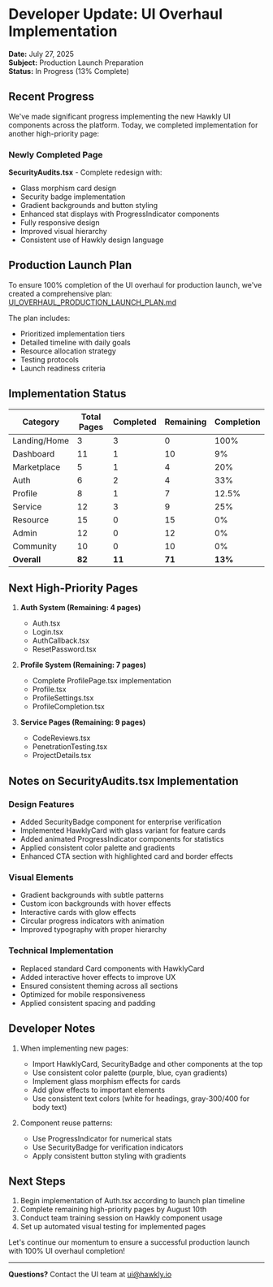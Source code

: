 # Developer Update: UI Overhaul Implementation

**Date:** July 27, 2025  
**Subject:** Production Launch Preparation  
**Status:** In Progress (13% Complete)

## Recent Progress

We've made significant progress implementing the new Hawkly UI components across the platform. Today, we completed implementation for another high-priority page:

### Newly Completed Page

**SecurityAudits.tsx** - Complete redesign with:

- Glass morphism card design
- Security badge implementation
- Gradient backgrounds and button styling
- Enhanced stat displays with ProgressIndicator components
- Fully responsive design
- Improved visual hierarchy
- Consistent use of Hawkly design language

## Production Launch Plan

To ensure 100% completion of the UI overhaul for production launch, we've created a comprehensive plan: [UI_OVERHAUL_PRODUCTION_LAUNCH_PLAN.md](/UI_OVERHAUL_PRODUCTION_LAUNCH_PLAN.md)

The plan includes:

- Prioritized implementation tiers
- Detailed timeline with daily goals
- Resource allocation strategy
- Testing protocols
- Launch readiness criteria

## Implementation Status

| Category | Total Pages | Completed | Remaining | Completion |
|---------|------------|----------|-----------|------------|
| Landing/Home | 3 | 3 | 0 | 100% |
| Dashboard | 11 | 1 | 10 | 9% |
| Marketplace | 5 | 1 | 4 | 20% |
| Auth | 6 | 2 | 4 | 33% |
| Profile | 8 | 1 | 7 | 12.5% |
| Service | 12 | 3 | 9 | 25% |
| Resource | 15 | 0 | 15 | 0% |
| Admin | 12 | 0 | 12 | 0% |
| Community | 10 | 0 | 10 | 0% |
| **Overall** | **82** | **11** | **71** | **13%** |

## Next High-Priority Pages

1. **Auth System (Remaining: 4 pages)**
   - Auth.tsx
   - Login.tsx
   - AuthCallback.tsx
   - ResetPassword.tsx

2. **Profile System (Remaining: 7 pages)**
   - Complete ProfilePage.tsx implementation
   - Profile.tsx
   - ProfileSettings.tsx
   - ProfileCompletion.tsx

3. **Service Pages (Remaining: 9 pages)**
   - CodeReviews.tsx
   - PenetrationTesting.tsx
   - ProjectDetails.tsx

## Notes on SecurityAudits.tsx Implementation

### Design Features

- Added SecurityBadge component for enterprise verification
- Implemented HawklyCard with glass variant for feature cards
- Added animated ProgressIndicator components for statistics
- Applied consistent color palette and gradients
- Enhanced CTA section with highlighted card and border effects

### Visual Elements

- Gradient backgrounds with subtle patterns
- Custom icon backgrounds with hover effects
- Interactive cards with glow effects
- Circular progress indicators with animation
- Improved typography with proper hierarchy

### Technical Implementation

- Replaced standard Card components with HawklyCard
- Added interactive hover effects to improve UX
- Ensured consistent theming across all sections
- Optimized for mobile responsiveness
- Applied consistent spacing and padding

## Developer Notes

1. When implementing new pages:
   - Import HawklyCard, SecurityBadge and other components at the top
   - Use consistent color palette (purple, blue, cyan gradients)
   - Implement glass morphism effects for cards
   - Add glow effects to important elements
   - Use consistent text colors (white for headings, gray-300/400 for body text)

2. Component reuse patterns:
   - Use ProgressIndicator for numerical stats
   - Use SecurityBadge for verification indicators
   - Apply consistent button styling with gradients

## Next Steps

1. Begin implementation of Auth.tsx according to launch plan timeline
2. Complete remaining high-priority pages by August 10th
3. Conduct team training session on Hawkly component usage
4. Set up automated visual testing for implemented pages

Let's continue our momentum to ensure a successful production launch with 100% UI overhaul completion!

---

**Questions?** Contact the UI team at [ui@hawkly.io](mailto:ui@hawkly.io)
